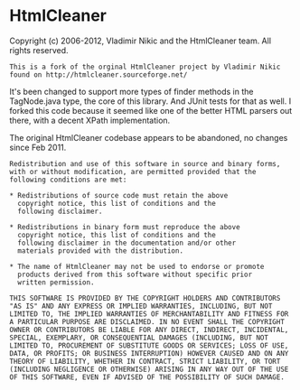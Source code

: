 # HtmlCleaner

Copyright (c) 2006-2012, Vladimir Nikic and the HtmlCleaner team. All rights reserved.

	This is a fork of the orginal HtmlCleaner project by Vladimir Nikic found on http://htmlcleaner.sourceforge.net/

It's been changed to support more types of finder methods in the TagNode.java 
type, the core of this library. And JUnit tests for that as well. I forked this
code because it seemed like one of the better HTML parsers out there, with a 
decent XPath implementation.

The original HtmlCleaner codebase appears to be abandoned, no changes since Feb 2011.

	Redistribution and use of this software in source and binary forms, 
	with or without modification, are permitted provided that the 
	following conditions are met:
    
    * Redistributions of source code must retain the above
      copyright notice, this list of conditions and the
      following disclaimer.
    
    * Redistributions in binary form must reproduce the above
      copyright notice, this list of conditions and the
      following disclaimer in the documentation and/or other
      materials provided with the distribution.
    
    * The name of HtmlCleaner may not be used to endorse or promote
      products derived from this software without specific prior
      written permission.
    
    THIS SOFTWARE IS PROVIDED BY THE COPYRIGHT HOLDERS AND CONTRIBUTORS 
    "AS IS" AND ANY EXPRESS OR IMPLIED WARRANTIES, INCLUDING, BUT NOT 
    LIMITED TO, THE IMPLIED WARRANTIES OF MERCHANTABILITY AND FITNESS FOR 
    A PARTICULAR PURPOSE ARE DISCLAIMED. IN NO EVENT SHALL THE COPYRIGHT 
    OWNER OR CONTRIBUTORS BE LIABLE FOR ANY DIRECT, INDIRECT, INCIDENTAL, 
    SPECIAL, EXEMPLARY, OR CONSEQUENTIAL DAMAGES (INCLUDING, BUT NOT 
    LIMITED TO, PROCUREMENT OF SUBSTITUTE GOODS OR SERVICES; LOSS OF USE, 
    DATA, OR PROFITS; OR BUSINESS INTERRUPTION) HOWEVER CAUSED AND ON ANY 
    THEORY OF LIABILITY, WHETHER IN CONTRACT, STRICT LIABILITY, OR TORT 
    (INCLUDING NEGLIGENCE OR OTHERWISE) ARISING IN ANY WAY OUT OF THE USE 
    OF THIS SOFTWARE, EVEN IF ADVISED OF THE POSSIBILITY OF SUCH DAMAGE.
